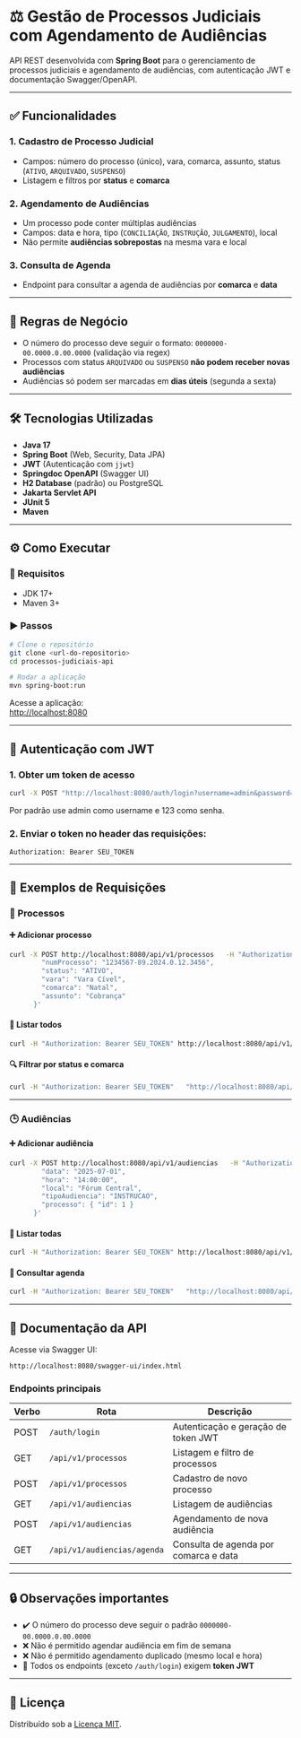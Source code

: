# ⚖️ Gestão de Processos Judiciais com Agendamento de Audiências

API REST desenvolvida com **Spring Boot** para o gerenciamento de processos judiciais e agendamento de audiências, com autenticação JWT e documentação Swagger/OpenAPI.

---

## ✅ Funcionalidades

### 1. **Cadastro de Processo Judicial**
- Campos: número do processo (único), vara, comarca, assunto, status (`ATIVO`, `ARQUIVADO`, `SUSPENSO`)
- Listagem e filtros por **status** e **comarca**

### 2. **Agendamento de Audiências**
- Um processo pode conter múltiplas audiências
- Campos: data e hora, tipo (`CONCILIAÇÃO`, `INSTRUÇÃO`, `JULGAMENTO`), local
- Não permite **audiências sobrepostas** na mesma vara e local

### 3. **Consulta de Agenda**
- Endpoint para consultar a agenda de audiências por **comarca** e **data**

---

## 📜 Regras de Negócio

- O número do processo deve seguir o formato: `0000000-00.0000.0.00.0000` (validação via regex)
- Processos com status `ARQUIVADO` ou `SUSPENSO` **não podem receber novas audiências**
- Audiências só podem ser marcadas em **dias úteis** (segunda a sexta)

---

## 🛠️ Tecnologias Utilizadas

- **Java 17**
- **Spring Boot** (Web, Security, Data JPA)
- **JWT** (Autenticação com `jjwt`)
- **Springdoc OpenAPI** (Swagger UI)
- **H2 Database** (padrão) ou PostgreSQL
- **Jakarta Servlet API**
- **JUnit 5**
- **Maven**

---

## ⚙️ Como Executar

### 🔧 Requisitos

- JDK 17+
- Maven 3+

### ▶️ Passos

```bash
# Clone o repositório
git clone <url-do-repositorio>
cd processos-judiciais-api

# Rodar a aplicação
mvn spring-boot:run
```

Acesse a aplicação:  
[http://localhost:8080](http://localhost:8080)

---

## 🔐 Autenticação com JWT

### 1. Obter um token de acesso

```bash
curl -X POST "http://localhost:8080/auth/login?username=admin&password=123"
```

Por padrão use admin como username e 123 como senha.

### 2. Enviar o token no header das requisições:

```
Authorization: Bearer SEU_TOKEN
```

---

## 📌 Exemplos de Requisições

### 📁 Processos

#### ➕ Adicionar processo

```bash
curl -X POST http://localhost:8080/api/v1/processos   -H "Authorization: Bearer SEU_TOKEN"   -H "Content-Type: application/json"   -d '{
        "numProcesso": "1234567-89.2024.0.12.3456",
        "status": "ATIVO",
        "vara": "Vara Cível",
        "comarca": "Natal",
        "assunto": "Cobrança"
      }'
```

#### 📄 Listar todos

```bash
curl -H "Authorization: Bearer SEU_TOKEN" http://localhost:8080/api/v1/processos
```

#### 🔍 Filtrar por status e comarca

```bash
curl -H "Authorization: Bearer SEU_TOKEN"   "http://localhost:8080/api/v1/processos?status=ATIVO&comarca=Natal"
```

---

### 🕒 Audiências

#### ➕ Adicionar audiência

```bash
curl -X POST http://localhost:8080/api/v1/audiencias   -H "Authorization: Bearer SEU_TOKEN"   -H "Content-Type: application/json"   -d '{
        "data": "2025-07-01",
        "hora": "14:00:00",
        "local": "Fórum Central",
        "tipoAudiencia": "INSTRUCAO",
        "processo": { "id": 1 }
      }'
```

#### 📄 Listar todas

```bash
curl -H "Authorization: Bearer SEU_TOKEN" http://localhost:8080/api/v1/audiencias
```

#### 📅 Consultar agenda

```bash
curl -H "Authorization: Bearer SEU_TOKEN"   "http://localhost:8080/api/v1/audiencias/agenda?comarca=Natal&data=2025-07-01"
```

---

## 📘 Documentação da API

Acesse via Swagger UI:

```
http://localhost:8080/swagger-ui/index.html
```

### Endpoints principais

| Verbo | Rota                                | Descrição                                     |
|-------|-------------------------------------|-----------------------------------------------|
| POST  | `/auth/login`                       | Autenticação e geração de token JWT           |
| GET   | `/api/v1/processos`                 | Listagem e filtro de processos                |
| POST  | `/api/v1/processos`                 | Cadastro de novo processo                     |
| GET   | `/api/v1/audiencias`                | Listagem de audiências                        |
| POST  | `/api/v1/audiencias`                | Agendamento de nova audiência                 |
| GET   | `/api/v1/audiencias/agenda`         | Consulta de agenda por comarca e data         |

---

## 🔒 Observações importantes

- ✔️ O número do processo deve seguir o padrão `0000000-00.0000.0.00.0000`
- ❌ Não é permitido agendar audiência em fim de semana
- ❌ Não é permitido agendamento duplicado (mesmo local e hora)
- 🔐 Todos os endpoints (exceto `/auth/login`) exigem **token JWT**

---

## 📄 Licença

Distribuído sob a [Licença MIT](https://github.com/MariaCarolinass/processos-judiciais-api/blob/main/LICENSE).
